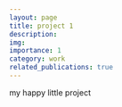 ```yaml
---
layout: page
title: project 1
description: 
img: 
importance: 1
category: work
related_publications: true
---
```


my happy little project
